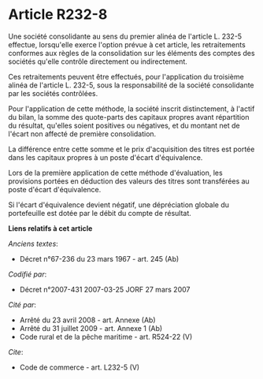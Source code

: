 # Article R232-8

Une société consolidante au sens du premier alinéa de l'article L. 232-5 effectue, lorsqu'elle exerce l'option prévue à cet
article, les retraitements conformes aux règles de la consolidation sur les éléments des comptes des sociétés qu'elle
contrôle directement ou indirectement. 

Ces retraitements peuvent être effectués, pour l'application du troisième alinéa de l'article L. 232-5, sous la
responsabilité de la société consolidante par les sociétés contrôlées. 

Pour l'application de cette méthode, la société inscrit distinctement, à l'actif du bilan, la somme des quote-parts des
capitaux propres avant répartition du résultat, qu'elles soient positives ou négatives, et du montant net de l'écart non
affecté de première consolidation. 

La différence entre cette somme et le prix d'acquisition des titres est portée dans les capitaux propres à un poste d'écart
d'équivalence. 

Lors de la première application de cette méthode d'évaluation, les provisions portées en déduction des valeurs des titres
sont transférées au poste d'écart d'équivalence. 

Si l'écart d'équivalence devient négatif, une dépréciation globale du portefeuille est dotée par le débit du compte de
résultat.

**Liens relatifs à cet article**

_Anciens textes_:

  - Décret n°67-236 du 23 mars 1967 - art. 245 (Ab)

_Codifié par_:

  - Décret n°2007-431 2007-03-25 JORF 27 mars 2007

_Cité par_:

  - Arrêté du 23 avril 2008 - art. Annexe (Ab)
  - Arrêté du 31 juillet 2009 - art. Annexe 1 (Ab)
  - Code rural et de la pêche maritime - art. R524-22 (V)

_Cite_:

  - Code de commerce - art. L232-5 (V)
